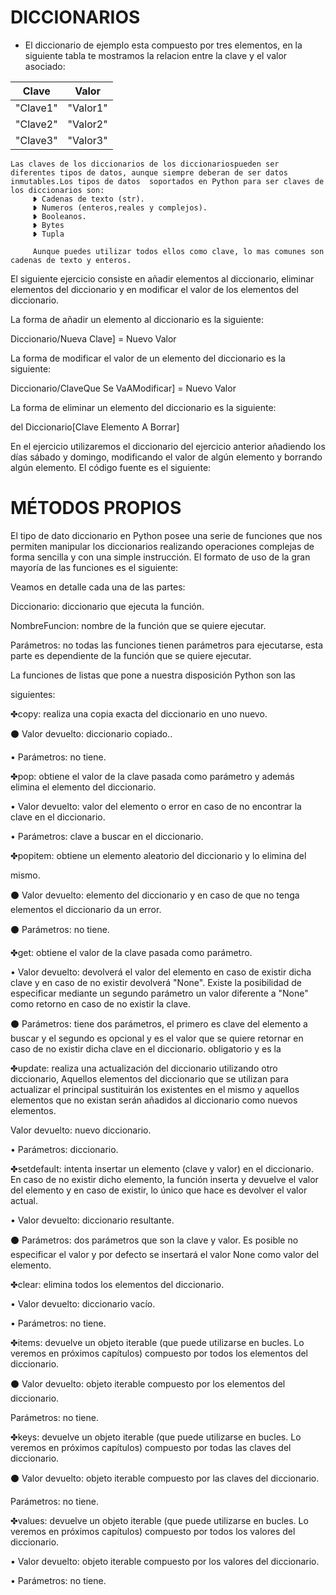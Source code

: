 # DICCIONARIOS

* El diccionario de ejemplo esta compuesto por tres elementos, en la siguiente tabla te mostramos  la relacion entre la clave y el valor asociado:

|Clave|Valor|
|---------|--------|
|"Clave1"   |"Valor1"   |
|"Clave2"      |"Valor2"      |
| "Clave3"  |   "Valor3"   |  

    Las claves de los diccionarios de los diccionariospueden ser diferentes tipos de datos, aunque siempre deberan de ser datos inmutables.Los tipos de datos  soportados en Python para ser claves de los diccionarios son:
         ❥ Cadenas de texto (str).
         ❥ Numeros (enteros,reales y complejos).
         ❥ Booleanos.
         ❥ Bytes
         ❥ Tupla

         Aunque puedes utilizar todos ellos como clave, lo mas comunes son cadenas de texto y enteros.

 El siguiente ejercicio consiste en añadir elementos al diccionario, eliminar elementos del diccionario y en modificar el valor de los elementos del diccionario.

La forma de añadir un elemento al diccionario es la siguiente:

Diccionario/Nueva Clave] = Nuevo Valor

La forma de modificar el valor de un elemento del diccionario es la siguiente:

Diccionario/ClaveQue Se VaAModificar] = Nuevo Valor

La forma de eliminar un elemento del diccionario es la siguiente:

del Diccionario[Clave Elemento A Borrar]

En el ejercicio utilizaremos el diccionario del ejercicio anterior añadiendo los días sábado y domingo, modificando el valor de algún elemento y borrando algún elemento. El código fuente es el siguiente:

# MÉTODOS PROPIOS    
El tipo de dato diccionario en Python posee una serie de funciones que nos permiten manipular los diccionarios realizando operaciones complejas de forma sencilla y con una simple instrucción. El formato de uso de la gran mayoría de las funciones es el siguiente:

Veamos en detalle cada una de las partes:

Diccionario: diccionario que ejecuta la función.

NombreFuncion: nombre de la función que se quiere ejecutar.

Parámetros: no todas las funciones tienen parámetros para ejecutarse, esta parte es dependiente de la función que se quiere ejecutar.

La funciones de listas que pone a nuestra disposición Python son las

siguientes:

✤copy: realiza una copia exacta del diccionario en uno nuevo.

⚫ Valor devuelto: diccionario copiado..

• Parámetros: no tiene.

✤pop: obtiene el valor de la clave pasada como parámetro y además elimina el elemento del diccionario.

• Valor devuelto: valor del elemento o error en caso de no encontrar la clave en el diccionario.

• Parámetros: clave a buscar en el diccionario.

✤popitem: obtiene un elemento aleatorio del diccionario y lo elimina del

mismo.

⚫ Valor devuelto: elemento del diccionario y en caso de que no tenga elementos el diccionario da un error.

⚫ Parámetros: no tiene.

✤get: obtiene el valor de la clave pasada como parámetro.

• Valor devuelto: devolverá el valor del elemento en caso de existir dicha clave y en caso de no existir devolverá "None". Existe la posibilidad de especificar mediante un segundo parámetro un valor diferente a "None" como retorno en caso de no existir la clave.

⚫ Parámetros: tiene dos parámetros, el primero es clave del elemento a buscar y el segundo es opcional y es el valor que se quiere retornar en caso de no existir dicha clave en el diccionario. obligatorio y es la

✤update: realiza una actualización del diccionario utilizando otro diccionario, Aquellos elementos del diccionario que se utilizan para actualizar el principal sustituirán los existentes en el mismo y aquellos elementos que no existan serán añadidos al diccionario como nuevos elementos.

Valor devuelto: nuevo diccionario.

• Parámetros: diccionario.

✤setdefault: intenta insertar un elemento (clave y valor) en el diccionario. En caso de no existir dicho elemento, la función inserta y devuelve el valor del elemento y en caso de existir, lo único que hace es devolver el valor actual.

• Valor devuelto: diccionario resultante.

⚫ Parámetros: dos parámetros que son la clave y valor. Es posible no especificar el valor y por defecto se insertará el valor None como valor del elemento.

✤clear: elimina todos los elementos del diccionario.

• Valor devuelto: diccionario vacío.

• Parámetros: no tiene.

✤items: devuelve un objeto iterable (que puede utilizarse en bucles. Lo veremos en próximos capítulos) compuesto por todos los elementos del diccionario.

⚫ Valor devuelto: objeto iterable compuesto por los elementos del diccionario.

Parámetros: no tiene.

✤keys: devuelve un objeto iterable (que puede utilizarse en bucles. Lo veremos en próximos capítulos) compuesto por todas las claves del diccionario.

⚫ Valor devuelto: objeto iterable compuesto por las claves del diccionario.

Parámetros: no tiene.

✤values: devuelve un objeto iterable (que puede utilizarse en bucles. Lo veremos en próximos capítulos) compuesto por todos los valores del diccionario.

• Valor devuelto: objeto iterable compuesto por los valores del diccionario.

• Parámetros: no tiene.

